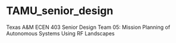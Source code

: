 TAMU_senior_design
==================

Texas A&amp;M ECEN 403 Senior Design Team 05: Mission Planning of Autonomous Systems Using RF Landscapes
